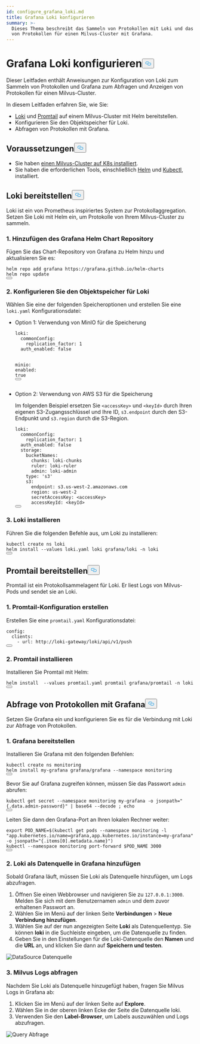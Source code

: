 ```yaml
---
id: configure_grafana_loki.md
title: Grafana Loki konfigurieren
summary: >-
  Dieses Thema beschreibt das Sammeln von Protokollen mit Loki und das Abfragen
  von Protokollen für einen Milvus-Cluster mit Grafana.
---
```

<h1 id="Configure-Grafana-Loki" class="common-anchor-header">Grafana Loki konfigurieren<button data-href="#Configure-Grafana-Loki" class="anchor-icon" translate="no">
      <svg translate="no"
        aria-hidden="true"
        focusable="false"
        height="20"
        version="1.1"
        viewBox="0 0 16 16"
        width="16"
      >
        <path
          fill="#0092E4"
          fill-rule="evenodd"
          d="M4 9h1v1H4c-1.5 0-3-1.69-3-3.5S2.55 3 4 3h4c1.45 0 3 1.69 3 3.5 0 1.41-.91 2.72-2 3.25V8.59c.58-.45 1-1.27 1-2.09C10 5.22 8.98 4 8 4H4c-.98 0-2 1.22-2 2.5S3 9 4 9zm9-3h-1v1h1c1 0 2 1.22 2 2.5S13.98 12 13 12H9c-.98 0-2-1.22-2-2.5 0-.83.42-1.64 1-2.09V6.25c-1.09.53-2 1.84-2 3.25C6 11.31 7.55 13 9 13h4c1.45 0 3-1.69 3-3.5S14.5 6 13 6z"
        ></path>
      </svg>
    </button></h1><p>Dieser Leitfaden enthält Anweisungen zur Konfiguration von Loki zum Sammeln von Protokollen und Grafana zum Abfragen und Anzeigen von Protokollen für einen Milvus-Cluster.</p>
<p>In diesem Leitfaden erfahren Sie, wie Sie:</p>
<ul>
<li><a href="https://grafana.com/docs/loki/latest/get-started/overview/">Loki</a> und <a href="https://grafana.com/docs/loki/latest/send-data/promtail/">Promtail</a> auf einem Milvus-Cluster mit Helm bereitstellen.</li>
<li>Konfigurieren Sie den Objektspeicher für Loki.</li>
<li>Abfragen von Protokollen mit Grafana.</li>
</ul>
<h2 id="Prerequisites" class="common-anchor-header">Voraussetzungen<button data-href="#Prerequisites" class="anchor-icon" translate="no">
      <svg translate="no"
        aria-hidden="true"
        focusable="false"
        height="20"
        version="1.1"
        viewBox="0 0 16 16"
        width="16"
      >
        <path
          fill="#0092E4"
          fill-rule="evenodd"
          d="M4 9h1v1H4c-1.5 0-3-1.69-3-3.5S2.55 3 4 3h4c1.45 0 3 1.69 3 3.5 0 1.41-.91 2.72-2 3.25V8.59c.58-.45 1-1.27 1-2.09C10 5.22 8.98 4 8 4H4c-.98 0-2 1.22-2 2.5S3 9 4 9zm9-3h-1v1h1c1 0 2 1.22 2 2.5S13.98 12 13 12H9c-.98 0-2-1.22-2-2.5 0-.83.42-1.64 1-2.09V6.25c-1.09.53-2 1.84-2 3.25C6 11.31 7.55 13 9 13h4c1.45 0 3-1.69 3-3.5S14.5 6 13 6z"
        ></path>
      </svg>
    </button></h2><ul>
<li>Sie haben <a href="/docs/de/v2.4.x/install_cluster-helm.md">einen Milvus-Cluster auf K8s installiert</a>.</li>
<li>Sie haben die erforderlichen Tools, einschließlich <a href="https://helm.sh/docs/intro/install/">Helm</a> und <a href="https://kubernetes.io/docs/tasks/tools/">Kubectl</a>, installiert.</li>
</ul>
<h2 id="Deploy-Loki" class="common-anchor-header">Loki bereitstellen<button data-href="#Deploy-Loki" class="anchor-icon" translate="no">
      <svg translate="no"
        aria-hidden="true"
        focusable="false"
        height="20"
        version="1.1"
        viewBox="0 0 16 16"
        width="16"
      >
        <path
          fill="#0092E4"
          fill-rule="evenodd"
          d="M4 9h1v1H4c-1.5 0-3-1.69-3-3.5S2.55 3 4 3h4c1.45 0 3 1.69 3 3.5 0 1.41-.91 2.72-2 3.25V8.59c.58-.45 1-1.27 1-2.09C10 5.22 8.98 4 8 4H4c-.98 0-2 1.22-2 2.5S3 9 4 9zm9-3h-1v1h1c1 0 2 1.22 2 2.5S13.98 12 13 12H9c-.98 0-2-1.22-2-2.5 0-.83.42-1.64 1-2.09V6.25c-1.09.53-2 1.84-2 3.25C6 11.31 7.55 13 9 13h4c1.45 0 3-1.69 3-3.5S14.5 6 13 6z"
        ></path>
      </svg>
    </button></h2><p>Loki ist ein von Prometheus inspiriertes System zur Protokollaggregation. Setzen Sie Loki mit Helm ein, um Protokolle von Ihrem Milvus-Cluster zu sammeln.</p>
<h3 id="1-Add-Grafanas-Helm-Chart-Repository" class="common-anchor-header">1. Hinzufügen des Grafana Helm Chart Repository</h3><p>Fügen Sie das Chart-Repository von Grafana zu Helm hinzu und aktualisieren Sie es:</p>
<pre><code translate="no">helm repo <span class="hljs-keyword">add</span> grafana https:<span class="hljs-comment">//grafana.github.io/helm-charts</span>
helm repo update
<button class="copy-code-btn"></button></code></pre>
<h3 id="2-Configure-Object-Storage-for-Loki" class="common-anchor-header">2. Konfigurieren Sie den Objektspeicher für Loki</h3><p>Wählen Sie eine der folgenden Speicheroptionen und erstellen Sie eine <code translate="no">loki.yaml</code> Konfigurationsdatei:</p>
<ul>
<li><p>Option 1: Verwendung von MinIO für die Speicherung</p>
<pre><code translate="no" class="language-yaml"><span class="hljs-attr">loki</span>:
  <span class="hljs-attr">commonConfig</span>:
    <span class="hljs-attr">replication_factor</span>: <span class="hljs-number">1</span>
  <span class="hljs-attr">auth_enabled</span>: <span class="hljs-literal">false</span>

<span class="hljs-attr">minio</span>:
  <span class="hljs-attr">enabled</span>: <span class="hljs-literal">true</span>
<button class="copy-code-btn"></button></code></pre></li>
<li><p>Option 2: Verwendung von AWS S3 für die Speicherung</p>
<p>Im folgenden Beispiel ersetzen Sie <code translate="no">&lt;accessKey&gt;</code> und <code translate="no">&lt;keyId&gt;</code> durch Ihren eigenen S3-Zugangsschlüssel und Ihre ID, <code translate="no">s3.endpoint</code> durch den S3-Endpunkt und <code translate="no">s3.region</code> durch die S3-Region.</p>
<pre><code translate="no" class="language-yaml">loki:
  commonConfig:
    replication_factor: 1
  auth_enabled: <span class="hljs-literal">false</span>
  storage:
    bucketNames:
      chunks: loki-chunks
      ruler: loki-ruler
      admin: loki-admin
    <span class="hljs-built_in">type</span>: <span class="hljs-string">&#x27;s3&#x27;</span>
    s3:
      endpoint: s3.us-west-2.amazonaws.com
      region: us-west-2
      secretAccessKey: &lt;accessKey&gt;
      accessKeyId: &lt;keyId&gt;
<button class="copy-code-btn"></button></code></pre></li>
</ul>
<h3 id="3-Install-Loki" class="common-anchor-header">3. Loki installieren</h3><p>Führen Sie die folgenden Befehle aus, um Loki zu installieren:</p>
<pre><code translate="no" class="language-shell">kubectl create ns loki
helm install --values loki.yaml loki grafana/loki -n loki
<button class="copy-code-btn"></button></code></pre>
<h2 id="Deploy-Promtail" class="common-anchor-header">Promtail bereitstellen<button data-href="#Deploy-Promtail" class="anchor-icon" translate="no">
      <svg translate="no"
        aria-hidden="true"
        focusable="false"
        height="20"
        version="1.1"
        viewBox="0 0 16 16"
        width="16"
      >
        <path
          fill="#0092E4"
          fill-rule="evenodd"
          d="M4 9h1v1H4c-1.5 0-3-1.69-3-3.5S2.55 3 4 3h4c1.45 0 3 1.69 3 3.5 0 1.41-.91 2.72-2 3.25V8.59c.58-.45 1-1.27 1-2.09C10 5.22 8.98 4 8 4H4c-.98 0-2 1.22-2 2.5S3 9 4 9zm9-3h-1v1h1c1 0 2 1.22 2 2.5S13.98 12 13 12H9c-.98 0-2-1.22-2-2.5 0-.83.42-1.64 1-2.09V6.25c-1.09.53-2 1.84-2 3.25C6 11.31 7.55 13 9 13h4c1.45 0 3-1.69 3-3.5S14.5 6 13 6z"
        ></path>
      </svg>
    </button></h2><p>Promtail ist ein Protokollsammelagent für Loki. Er liest Logs von Milvus-Pods und sendet sie an Loki.</p>
<h3 id="1-Create-Promtail-Configuration" class="common-anchor-header">1. Promtail-Konfiguration erstellen</h3><p>Erstellen Sie eine <code translate="no">promtail.yaml</code> Konfigurationsdatei:</p>
<pre><code translate="no" class="language-yaml">config:
  clients:
    - url: http://loki-gateway/loki/api/v1/push
<button class="copy-code-btn"></button></code></pre>
<h3 id="2-Install-Promtail" class="common-anchor-header">2. Promtail installieren</h3><p>Installieren Sie Promtail mit Helm:</p>
<pre><code translate="no" class="language-shell">helm install  --values promtail.yaml promtail grafana/promtail -n loki
<button class="copy-code-btn"></button></code></pre>
<h2 id="Query-Logs-with-Grafana" class="common-anchor-header">Abfrage von Protokollen mit Grafana<button data-href="#Query-Logs-with-Grafana" class="anchor-icon" translate="no">
      <svg translate="no"
        aria-hidden="true"
        focusable="false"
        height="20"
        version="1.1"
        viewBox="0 0 16 16"
        width="16"
      >
        <path
          fill="#0092E4"
          fill-rule="evenodd"
          d="M4 9h1v1H4c-1.5 0-3-1.69-3-3.5S2.55 3 4 3h4c1.45 0 3 1.69 3 3.5 0 1.41-.91 2.72-2 3.25V8.59c.58-.45 1-1.27 1-2.09C10 5.22 8.98 4 8 4H4c-.98 0-2 1.22-2 2.5S3 9 4 9zm9-3h-1v1h1c1 0 2 1.22 2 2.5S13.98 12 13 12H9c-.98 0-2-1.22-2-2.5 0-.83.42-1.64 1-2.09V6.25c-1.09.53-2 1.84-2 3.25C6 11.31 7.55 13 9 13h4c1.45 0 3-1.69 3-3.5S14.5 6 13 6z"
        ></path>
      </svg>
    </button></h2><p>Setzen Sie Grafana ein und konfigurieren Sie es für die Verbindung mit Loki zur Abfrage von Protokollen.</p>
<h3 id="1-Deploy-Grafana" class="common-anchor-header">1. Grafana bereitstellen</h3><p>Installieren Sie Grafana mit den folgenden Befehlen:</p>
<pre><code translate="no" class="language-shell">kubectl create ns monitoring
helm install my-grafana grafana/grafana --namespace monitoring
<button class="copy-code-btn"></button></code></pre>
<p>Bevor Sie auf Grafana zugreifen können, müssen Sie das Passwort <code translate="no">admin</code> abrufen:</p>
<pre><code translate="no" class="language-shell">kubectl get secret --namespace monitoring my-grafana -o jsonpath=<span class="hljs-string">&quot;{.data.admin-password}&quot;</span> | <span class="hljs-built_in">base64</span> --decode ; <span class="hljs-built_in">echo</span>
<button class="copy-code-btn"></button></code></pre>
<p>Leiten Sie dann den Grafana-Port an Ihren lokalen Rechner weiter:</p>
<pre><code translate="no" class="language-shell"><span class="hljs-keyword">export</span> <span class="hljs-variable constant_">POD_NAME</span>=$(kubectl get pods --namespace monitoring -l <span class="hljs-string">&quot;app.kubernetes.io/name=grafana,app.kubernetes.io/instance=my-grafana&quot;</span> -o jsonpath=<span class="hljs-string">&quot;{.items[0].metadata.name}&quot;</span>)
kubectl --namespace monitoring port-forward $POD_NAME <span class="hljs-number">3000</span>
<button class="copy-code-btn"></button></code></pre>
<h3 id="2-Add-Loki-as-a-Data-Source-in-Grafana" class="common-anchor-header">2. Loki als Datenquelle in Grafana hinzufügen</h3><p>Sobald Grafana läuft, müssen Sie Loki als Datenquelle hinzufügen, um Logs abzufragen.</p>
<ol>
<li>Öffnen Sie einen Webbrowser und navigieren Sie zu <code translate="no">127.0.0.1:3000</code>. Melden Sie sich mit dem Benutzernamen <code translate="no">admin</code> und dem zuvor erhaltenen Passwort an.</li>
<li>Wählen Sie im Menü auf der linken Seite <strong>Verbindungen</strong> &gt; <strong>Neue Verbindung hinzufügen</strong>.</li>
<li>Wählen Sie auf der nun angezeigten Seite <strong>Loki</strong> als Datenquellentyp. Sie können <strong>loki</strong> in die Suchleiste eingeben, um die Datenquelle zu finden.</li>
<li>Geben Sie in den Einstellungen für die Loki-Datenquelle den <strong>Namen</strong> und die <strong>URL</strong> an, und klicken Sie dann auf <strong>Speichern und testen</strong>.</li>
</ol>
<p>
  
   <span class="img-wrapper"> <img translate="no" src="/docs/v2.4.x/assets/datasource.jpg" alt="DataSource" class="doc-image" id="datasource" />
   </span> <span class="img-wrapper"> <span>Datenquelle</span> </span></p>
<h3 id="3-Query-Milvus-Logs" class="common-anchor-header">3. Milvus Logs abfragen</h3><p>Nachdem Sie Loki als Datenquelle hinzugefügt haben, fragen Sie Milvus Logs in Grafana ab:</p>
<ol>
<li>Klicken Sie im Menü auf der linken Seite auf <strong>Explore</strong>.</li>
<li>Wählen Sie in der oberen linken Ecke der Seite die Datenquelle loki.</li>
<li>Verwenden Sie den <strong>Label-Browser</strong>, um Labels auszuwählen und Logs abzufragen.</li>
</ol>
<p>
  
   <span class="img-wrapper"> <img translate="no" src="/docs/v2.4.x/assets/milvuslog.jpg" alt="Query" class="doc-image" id="query" />
   </span> <span class="img-wrapper"> <span>Abfrage</span> </span></p>
